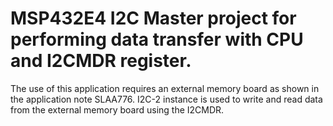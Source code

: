 # MSP432E4 I2C Master project for performing data transfer with CPU and I2CMDR register.

The use of this application requires an external memory board as shown in the application
 note SLAA776. I2C-2 instance is used to write and read data from the external memory board
 using the I2CMDR.